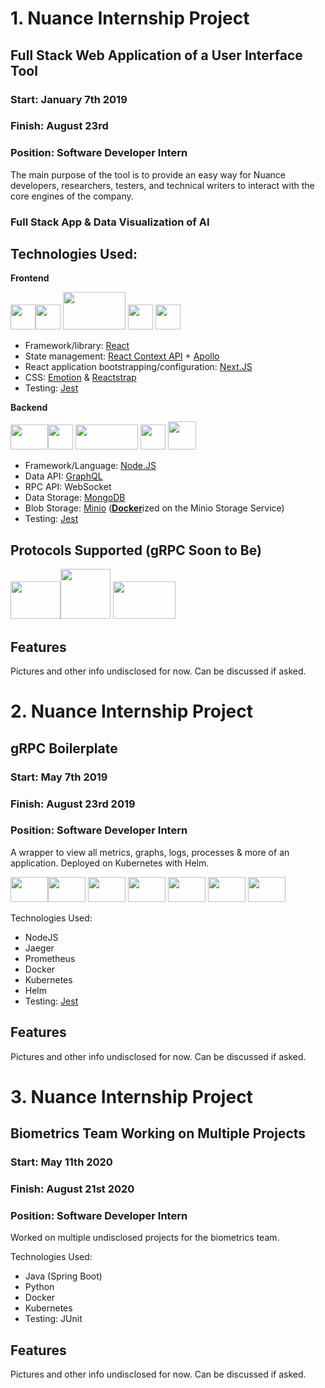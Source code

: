 # 1. Nuance Internship Project
## Full Stack Web Application of a User Interface Tool
### Start: January 7th 2019
### Finish: August 23rd
### Position: Software Developer Intern 

The main purpose of the tool is to provide an easy way for Nuance developers, researchers, testers, and technical writers to interact with the core engines of the company.

### Full Stack App & Data Visualization of AI

<h2>Technologies Used:</h2>

**Frontend**

<img width="40" height="40" src="https://user-images.githubusercontent.com/37888675/58675161-10c4c080-8321-11e9-8403-7977a934eab3.png"><img width="40" height="40" src="https://user-images.githubusercontent.com/37888675/58675147-0f939380-8321-11e9-99ec-556ea124c241.png">
<img width="100" height="60" src="https://user-images.githubusercontent.com/37888675/58675157-102c2a00-8321-11e9-979a-b86efed94640.png">
<img width="40" height="40" src="https://user-images.githubusercontent.com/37888675/58675149-102c2a00-8321-11e9-9541-2a7fc25a09ea.png">
<img width="40" height="40" src="https://user-images.githubusercontent.com/37888675/58675162-10c4c080-8321-11e9-8420-3e8e0d1ee5d3.png">

* Framework/library: <a href="https://reactjs.org/">React</a>
* State management: <a href="https://reactjs.org/docs/context.html">React Context API</a> + <a href="https://www.apollographql.com/">Apollo</a>
* React application bootstrapping/configuration: <a href="https://nextjs.org/">Next.JS</a>
* CSS: <a href="https://emotion.sh">Emotion</a> & <a href="https://reactstrap.github.io/">Reactstrap</a> 
* Testing: <a href="https://jestjs.io/">Jest</a>

**Backend**

<img width="60" height="40" src="https://user-images.githubusercontent.com/37888675/58675159-10c4c080-8321-11e9-96b9-dce387cb0a49.png"><img width="40" height="40" src="https://user-images.githubusercontent.com/37888675/58675150-102c2a00-8321-11e9-8004-0e890d601101.png">
<img width="100" height="40" src="https://user-images.githubusercontent.com/37888675/58675156-102c2a00-8321-11e9-8d66-ce2834aa4c71.png">
<img width="40" height="40" src="https://user-images.githubusercontent.com/37888675/58675155-102c2a00-8321-11e9-84b6-32125bfa10d8.png">
<img width="45" height="45" src="https://user-images.githubusercontent.com/37888675/58675148-0f939380-8321-11e9-9711-cc2249a25ae1.png">

* Framework/Language: <a href="https://nodejs.org">Node.JS</a>
* Data API: <a href="https://www.apollographql.com/">GraphQL</a>
* RPC API: WebSocket
* Data Storage: <a href="https://www.mongodb.com/">MongoDB</a>
* Blob Storage: <a href="https://www.minio.io/">Minio</a> (<b><a href="https://www.docker.com/">Docker</a></b>ized on the Minio Storage Service)
* Testing: <a href="https://jestjs.io/">Jest</a>

<h2>Protocols Supported (gRPC Soon to Be)</h2>

<img width="80" height="60" src="https://user-images.githubusercontent.com/37888675/58675152-102c2a00-8321-11e9-9b23-e67897ae8532.png"><img width="80" height="80" src="https://user-images.githubusercontent.com/37888675/58675164-10c4c080-8321-11e9-91f9-f46cf1c5765e.png">
<img width="100" height="60" src="https://user-images.githubusercontent.com/37888675/58675151-102c2a00-8321-11e9-8a9c-d7f6b5fe5c4a.png">

<h2>Features</h2>
Pictures and other info undisclosed for now. Can be discussed if asked.

# 2. Nuance Internship Project
## gRPC Boilerplate
### Start: May 7th 2019
### Finish: August 23rd 2019
### Position: Software Developer Intern 
A wrapper to view all metrics, graphs, logs, processes & more of an application. Deployed on Kubernetes with Helm.

<img width="60" height="40" src="https://user-images.githubusercontent.com/37888675/58675159-10c4c080-8321-11e9-96b9-dce387cb0a49.png"><img width="60" height="40" src="https://user-images.githubusercontent.com/37888675/66413566-9d654680-e9c5-11e9-9854-178161d917b4.png">
<img width="60" height="40" src="https://user-images.githubusercontent.com/37888675/66413567-9d654680-e9c5-11e9-8f32-e2efb77475c5.png">
<img width="60" height="40" src="https://user-images.githubusercontent.com/37888675/58675148-0f939380-8321-11e9-9711-cc2249a25ae1.png">
<img width="60" height="40" src="https://user-images.githubusercontent.com/37888675/66413564-9d654680-e9c5-11e9-8dca-1922d879cd57.png">
<img width="60" height="40" src="https://user-images.githubusercontent.com/37888675/66413565-9d654680-e9c5-11e9-8044-03687cbbf4e7.png">
<img width="60" height="40" src="https://user-images.githubusercontent.com/37888675/58675151-102c2a00-8321-11e9-8a9c-d7f6b5fe5c4a.png">

Technologies Used:
* NodeJS
* Jaeger
* Prometheus
* Docker
* Kubernetes
* Helm
* Testing: <a href="https://jestjs.io/">Jest</a>

<h2>Features</h2>
Pictures and other info undisclosed for now. Can be discussed if asked.

# 3. Nuance Internship Project
## Biometrics Team Working on Multiple Projects
### Start: May 11th 2020
### Finish: August 21st 2020
### Position: Software Developer Intern 
Worked on multiple undisclosed projects for the biometrics team.

Technologies Used:
* Java (Spring Boot)
* Python
* Docker
* Kubernetes
* Testing: JUnit

<h2>Features</h2>
Pictures and other info undisclosed for now. Can be discussed if asked.

